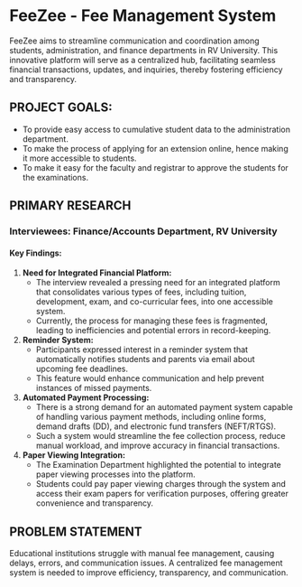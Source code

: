 # FeeZee - Fee Management System

FeeZee aims to streamline communication and coordination among students, administration, and finance departments in RV University. This innovative platform will serve as a centralized hub, facilitating seamless financial transactions, updates, and inquiries, thereby fostering efficiency and transparency.

## PROJECT GOALS:
- To provide easy access to cumulative student data to the administration department.
- To make the process of applying for an extension online, hence making it more accessible to students.
- To make it easy for the faculty and registrar to approve the students for the examinations.

## PRIMARY RESEARCH
### Interviewees: Finance/Accounts Department, RV University
#### Key Findings:
1. **Need for Integrated Financial Platform:**
   - The interview revealed a pressing need for an integrated platform that consolidates various types of fees, including tuition, development, exam, and co-curricular fees, into one accessible system.
   - Currently, the process for managing these fees is fragmented, leading to inefficiencies and potential errors in record-keeping.
2. **Reminder System:**
   - Participants expressed interest in a reminder system that automatically notifies students and parents via email about upcoming fee deadlines.
   - This feature would enhance communication and help prevent instances of missed payments.
3. **Automated Payment Processing:**
   - There is a strong demand for an automated payment system capable of handling various payment methods, including online forms, demand drafts (DD), and electronic fund transfers (NEFT/RTGS).
   - Such a system would streamline the fee collection process, reduce manual workload, and improve accuracy in financial transactions.
4. **Paper Viewing Integration:**
   - The Examination Department highlighted the potential to integrate paper viewing processes into the platform.
   - Students could pay paper viewing charges through the system and access their exam papers for verification purposes, offering greater convenience and transparency.

## PROBLEM STATEMENT
Educational institutions struggle with manual fee management, causing delays, errors, and communication issues. A centralized fee management system is needed to improve efficiency, transparency, and communication.

